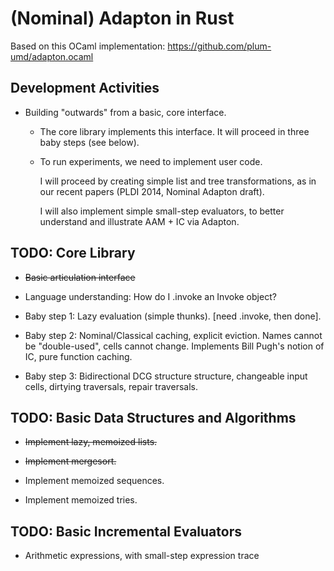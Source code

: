 (Nominal) Adapton in Rust
==========================

Based on this OCaml implementation:
 https://github.com/plum-umd/adapton.ocaml

Development Activities
-----------------------

 - Building "outwards" from a basic, core interface.

   - The core library implements this interface.
     It will proceed in three baby steps (see below).

   - To run experiments, we need to implement user code.

     I will proceed by creating simple list and tree transformations,
     as in our recent papers (PLDI 2014, Nominal Adapton draft).

     I will also implement simple small-step evaluators, to better
     understand and illustrate AAM + IC via Adapton.


TODO: Core Library
-----------------
 - <del> Basic articulation interface </del>

 - Language understanding: How do I .invoke an Invoke object?

 - Baby step 1: Lazy evaluation (simple thunks).
                [need .invoke, then done].

 - Baby step 2: Nominal/Classical caching, explicit eviction.
                Names cannot be "double-used", cells cannot change.
                Implements Bill Pugh's notion of IC, pure function caching.

 - Baby step 3: Bidirectional DCG structure structure, changeable input cells,
                dirtying traversals, repair traversals.


TODO: Basic Data Structures and Algorithms
-------------------------------------------
 - <del> Implement lazy, memoized lists. </del>
 - <del> Implement mergesort. </del>

 - Implement memoized sequences.
 - Implement memoized tries.

TODO: Basic Incremental Evaluators
-----------------------------------------------------------
 - Arithmetic expressions, with small-step expression trace

